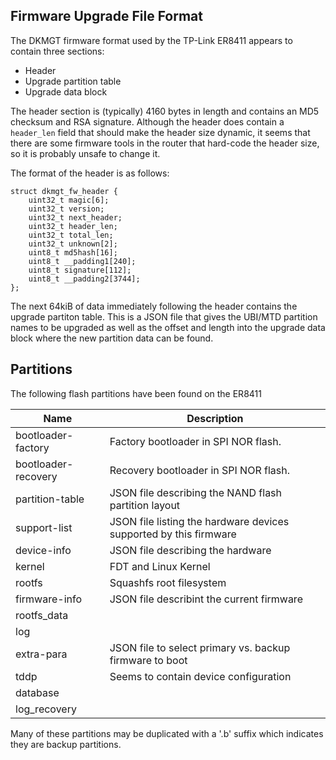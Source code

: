 Firmware Upgrade File Format
----------------------------

The DKMGT firmware format used by the TP-Link ER8411 appears to contain three
sections:
 - Header
 - Upgrade partition table
 - Upgrade data block

The header section is (typically) 4160 bytes in length and contains an MD5
checksum and RSA signature. Although the header does contain a `header_len`
field that should make the header size dynamic, it seems that there are some
firmware tools in the router that hard-code the header size, so it is probably
unsafe to change it.

The format of the header is as follows:
```
struct dkmgt_fw_header {
    uint32_t magic[6];
    uint32_t version;
    uint32_t next_header;
    uint32_t header_len;
    uint32_t total_len;
    uint32_t unknown[2];
    uint8_t md5hash[16];
    uint8_t __padding1[240];
    uint8_t signature[112];
    uint8_t __padding2[3744];
};
```

The next 64kiB of data immediately following the header contains the upgrade
partiton table. This is a JSON file that gives the UBI/MTD partition names to be
upgraded as well as the offset and length into the upgrade data block where the
new partition data can be found.

Partitions
----------

The following flash partitions have been found on the ER8411

| Name                | Description                                                       |
| ------------------- | ----------------------------------------------------------------- |
| bootloader-factory  | Factory bootloader in SPI NOR flash.                              |
| bootloader-recovery | Recovery bootloader in SPI NOR flash.                             |
| partition-table     | JSON file describing the NAND flash partition layout              |
| support-list        | JSON file listing the hardware devices supported by this firmware |
| device-info         | JSON file describing the hardware                                 |
| kernel              | FDT and Linux Kernel                                              |
| rootfs              | Squashfs root filesystem                                          |
| firmware-info       | JSON file describint the current firmware                         |
| rootfs_data         |                                                                   |
| log                 |                                                                   |
| extra-para          | JSON file to select primary vs. backup firmware to boot           |
| tddp                | Seems to contain device configuration                             |
| database            |                                                                   |
| log_recovery        |                                                                   |

Many of these partitions may be duplicated with a '.b' suffix which indicates
they are backup partitions.
